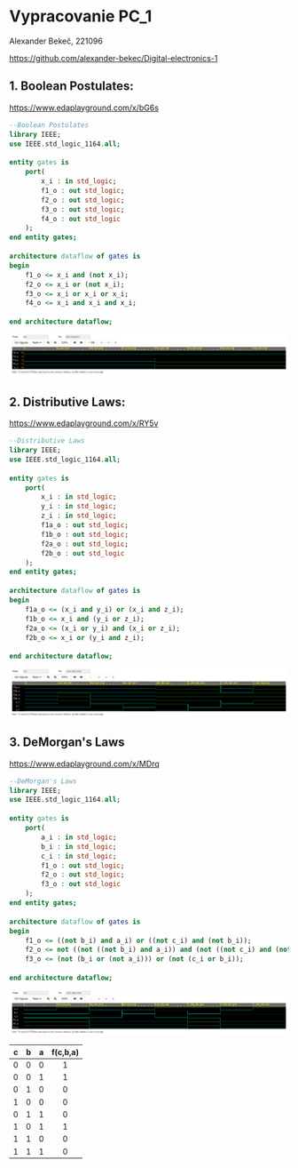# Vypracovanie PC_1
Alexander Bekeč, 221096

https://github.com/alexander-bekec/Digital-electronics-1

## 1. Boolean Postulates:

https://www.edaplayground.com/x/bG6s
```VHDL
--Boolean Postulates
library IEEE;
use IEEE.std_logic_1164.all;

entity gates is
	port(
    	x_i : in std_logic;
        f1_o : out std_logic;
        f2_o : out std_logic;
        f3_o : out std_logic;
        f4_o : out std_logic
    );	
end entity gates;

architecture dataflow of gates is
begin
    f1_o <= x_i and (not x_i);
    f2_o <= x_i or (not x_i);
    f3_o <= x_i or x_i or x_i;
    f4_o <= x_i and x_i and x_i;
    
end architecture dataflow;
```
![](IMAGES/01_boolean_postulates.png)

## 2. Distributive Laws:

https://www.edaplayground.com/x/RY5v
```VHDL
--Distributive Laws
library IEEE;
use IEEE.std_logic_1164.all;

entity gates is
	port(
    	x_i : in std_logic;
        y_i : in std_logic;
        z_i : in std_logic;
        f1a_o : out std_logic;
        f1b_o : out std_logic;
        f2a_o : out std_logic;
        f2b_o : out std_logic
    );	
end entity gates;

architecture dataflow of gates is
begin
    f1a_o <= (x_i and y_i) or (x_i and z_i);
    f1b_o <= x_i and (y_i or z_i);
    f2a_o <= (x_i or y_i) and (x_i or z_i);
    f2b_o <= x_i or (y_i and z_i);
    
end architecture dataflow;
```
![](IMAGES/02_distributive_laws.png)

## 3. DeMorgan's Laws

https://www.edaplayground.com/x/MDrq
```VHDL
--DeMorgan's Laws
library IEEE;
use IEEE.std_logic_1164.all;

entity gates is
	port(
    	a_i : in std_logic;
        b_i : in std_logic;
        c_i : in std_logic;
        f1_o : out std_logic;
        f2_o : out std_logic;
        f3_o : out std_logic
    );	
end entity gates;

architecture dataflow of gates is
begin
    f1_o <= ((not b_i) and a_i) or ((not c_i) and (not b_i));
    f2_o <= not ((not ((not b_i) and a_i)) and (not ((not c_i) and (not b_i))));
    f3_o <= (not (b_i or (not a_i))) or (not (c_i or b_i));
    
end architecture dataflow;
```
![](IMAGES/03_demorgans_laws.png)

| **c** | **b** | **a** | **f(c,b,a)** |
| :-: | :-: | :-: | :-: |
| 0 | 0 | 0 | 1 |
| 0 | 0 | 1 | 1 |
| 0 | 1 | 0 | 0 |
| 1 | 0 | 0 | 0 |
| 0 | 1 | 1 | 0 |
| 1 | 0 | 1 | 1 |
| 1 | 1 | 0 | 0 |
| 1 | 1 | 1 | 0 |


